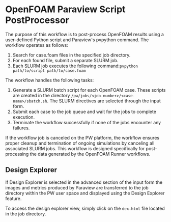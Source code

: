 # OpenFOAM Paraview Script PostProcessor

The purpose of this workflow is to post-process OpenFOAM results using a user-defined Python script and Paraview's pvpython command. The workflow operates as follows:

1. Search for case.foam files in the specified job directory.
2. For each found file, submit a separate SLURM job.
3. Each SLURM job executes the following command:`pvpython path/to/script path/to/case.foam`

The workflow handles the following tasks:

1. Generate a SLURM batch script for each OpenFOAM case. These scripts are created in the directory `/pw/jobs/<job-number>/<case-name>/sbatch.sh`. The SLURM directives are selected through the input form.
2. Submit each case to the job queue and wait for the jobs to complete execution.
3. Terminate the workflow successfully if none of the jobs encounter any failures.

If the workflow job is canceled on the PW platform, the workflow ensures proper cleanup and termination of ongoing simulations by canceling all associated SLURM jobs. This workflow is designed specifically for post-processing the data generated by the OpenFOAM Runner workflows.

## Design Explorer
If Design Explorer is selected in the advanced section of the input form the images and metrics produced by Paraview are transferred to the job directory within the PW user space and displayed using the Design Explorer feature.

To access the design explorer view, simply click on the `dex.html` file located in the job directory.